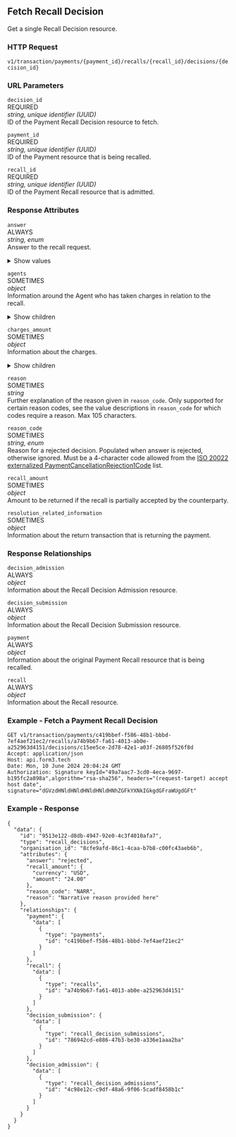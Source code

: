 ## Fetch Recall Decision

Get a single Recall Decision resource.

### HTTP Request

`v1/transaction/payments/{payment_id}/recalls/{recall_id}/decisions/{decision_id}`

### URL Parameters

`decision_id`<br>
REQUIRED  
*string, unique identifier (UUID)*  
ID of the Payment Recall Decision resource to fetch.

`payment_id`  
REQUIRED  
*string, unique identifier (UUID)*  
ID of the Payment resource that is being recalled.

`recall_id`  
REQUIRED  
*string, unique identifier (UUID)*  
ID of the Payment Recall resource that is admitted.

### Response Attributes

`answer`<br>
ALWAYS  
*string, enum*  
Answer to the recall request.

<details>
  <summary>Show values</summary>
  <ul>
    <li><code>accepted</code>
      Recall has been accepted. If partially accepted then `recall_amount.amount` will advise what amount will be returned.
    </li>
    <li><code>pending</code>
      Recall is still pending. Used in FedNow only.
    </li>
    <li><code>rejected</code>
      Recall has been rejected.
    </li>
  </ul>
</details>

`agents`<br>
SOMETIMES  
*object*  
Information around the Agent who has taken charges in relation to the recall.

<details>
  <summary>Show children</summary>
  <ul>
    <li><code>.identification</code><br>
      Information about the financial institution.
      <details>
        <summary>Show children</summary>  
        <ul>
          <li><code>bank_id</code><br>
            SOMETIMES<br>
            *string*<br>
            Identification code of the financial institution.
          </li>
          <li><code>bank_id_code</code><br>
            SOMETIMES<br>
            *string*<br>
            The type of identification provided in `bank_id`. Always `USABA`.
          </li>
        </ul>
      </details>
    </li>
    <li><code>.role</code><br>
      SOMETIMES<br>
      *string, enum*<br>
      Role of the agent in the payment chain. Enum of pre-defined values, new values can be added when needed, e.g. `InstructingAgent`.
      <details>
        <summary>Show values</summary>  
        <ul>
          <li><code>ChargesAgent</code><br>
            Agent that takes the transaction charges or to which the transaction charges are due.
          </li>
        </ul>
      </details>
    </li>
  </ul>
</details>

`charges_amount`<br>
SOMETIMES<br>
*object*<br>
Information about the charges.

<details>
  <summary>Show children</summary>  
  <ul>
    <li><code>amount</code><br>
      SOMETIMES<br>
      *string*<br>
      Amount of charges to be taken for the recall and not returned to the recall originator.
    </li>
    <li><code>currency</code><br>
      SOMETIMES<br>
      *string*<br>
      [ISO currency code](https://www.iso.org/iso-4217-currency-codes.html) for the charges amount. Must be `USD`.
    </li>
  </ul>
</details>

`reason`  
SOMETIMES  
*string*  
Further explanation of the reason given in `reason_code`. Only supported for certain reason codes, see the value descriptions in `reason_code` for which codes require a reason. Max 105 characters.

`reason_code`  
SOMETIMES  
*string, enum*  
Reason for a rejected decision. Populated when answer is rejected, otherwise ignored. Must be a 4-character code allowed from the [ISO 20022 externalized PaymentCancellationRejection1Code](https://www.iso20022.org/catalogue-messages/additional-content-messages/external-code-sets) list.

`recall_amount`  
SOMETIMES  
*object*  
Amount to be returned if the recall is partially accepted by the counterparty.

`resolution_related_information`  
SOMETIMES  
*object*  
Information about the return transaction that is returning the payment.

### Response Relationships

`decision_admission`  
ALWAYS  
*object*  
Information about the Recall Decision Admission resource.

`decision_submission`  
ALWAYS  
*object*  
Information about the Recall Decision Submission resource.

`payment`  
ALWAYS  
*object*  
Information about the original Payment Recall resource that is being recalled.

`recall`  
ALWAYS  
*object*  
Information about the Recall resource.

### Example - Fetch a Payment Recall Decision

```
GET v1/transaction/payments/c419bbef-f586-48b1-bbbd-7ef4aef21ec2/recalls/a74b9b67-fa61-4013-ab0e-a252963d4151/decisions/c15ee5ce-2d78-42e1-a03f-26805f526f8d
Accept: application/json
Host: api.form3.tech
Date: Mon, 10 June 2024 20:04:24 GMT
Authorization: Signature keyId="49a7aac7-3cd0-4eca-9697-b195fc2a898a",algorithm="rsa-sha256", headers="(request-target) accept host date", signature="dGVzdHNldHNldHNldHNldHNhZGFkYXNkIGkgdGFraWUgdGFt"
```

### Example - Response

``` 
{
  "data": {
    "id": "9513e122-d8db-4947-92e0-4c3f4010afa7",
    "type": "recall_decisions",
    "organisation_id": "8cfe9afd-86c1-4caa-b7b8-c00fc43aeb6b",
    "attributes": {
      "answer": "rejected",
      "recall_amount": {
        "currency": "USD",
        "amount": "24.00"
      },
      "reason_code": "NARR",
      "reason": "Narrative reason provided here"
    },
    "relationships": {
      "payment": {
        "data": [
          {
            "type": "payments",
            "id": "c419bbef-f586-48b1-bbbd-7ef4aef21ec2"
          }
        ]
      },
      "recall": {
        "data": [
          {
            "type": "recalls",
            "id": "a74b9b67-fa61-4013-ab0e-a252963d4151"
          }
        ]
      },
      "decision_submission": {
        "data": [
          {
            "type": "recall_decision_submissions",
            "id": "786942cd-e886-47b3-be30-a336e1aaa2ba"
          }
        ]
      },
      "decision_admission": {
        "data": [
          {
            "type": "recall_decision_admissions",
            "id": "4c98e12c-c9df-48a6-9f06-5cadf8458b1c"
          }
        ]
      }
    }
  }
}
``` 
